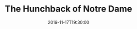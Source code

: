 ---
layout: screening

date: 2019-11-17T19:30:00
location: 03 MS 01 (TBC)

title: The Hunchback of Notre Dame
year: 1996
runtime: 1h 31m
backdrop: /uploads/hunchback-notre-dame-backdrop.jpg
poster: /uploads/hunchback-notre-dame-poster.jpg
trailer: https://www.youtube.com/watch?v=JUEofxUjbpM
overview: When Quasimodo defies the evil Frollo and ventures out to the Festival of Fools, the cruel crowd jeers him. Rescued by fellow outcast the gypsy Esmeralda, Quasi soon finds himself battling to save the people and the city he loves.
genres:
  - Drama
  - Animation
  - Family
director: Kirk Wise
cast:
  - Tom Hulce
  - Demi Moore
  - Tony Jay
---